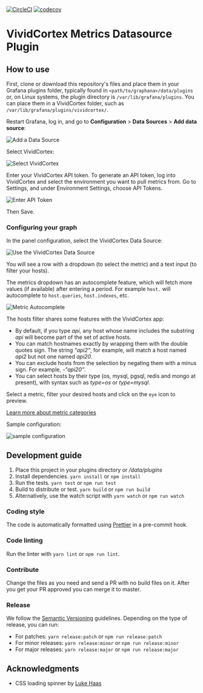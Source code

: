 [![CircleCI](https://circleci.com/gh/VividCortex/grafana-datasource/tree/master.svg?style=svg&circle-token=2d19ab43f02c9fffd9ac06fd3fe241b0bad2f214)](https://circleci.com/gh/VividCortex/grafana-datasource/tree/master)
[![codecov](https://codecov.io/gh/VividCortex/grafana-datasource/branch/develop/graph/badge.svg?token=GbWKRAvo3O)](https://codecov.io/gh/VividCortex/grafana-datasource)

# VividCortex Metrics Datasource Plugin

## How to use

First, clone or download this repository's files and place them in your Grafana plugins folder, typically found in `<path/to/graphana>/data/plugins` or, on Linux systems, the plugin directory is `/var/lib/grafana/plugins`. You can place them in a VividCortex folder, such as `/var/lib/grafana/plugins/vividcortex/`.

Restart Grafana, log in, and go to **Configuration** > **Data Sources** > **Add data source**:

![Add a Data Source](https://docs.vividcortex.com/img/docs/grafana-add-datasource.png)

Select VividCortex:

![Select VividCortex](https://docs.vividcortex.com/img/docs/grafana-datasource-selection.png)

Enter your VividCortex API token. To generate an API token, log into VividCortex and select the environment you want to pull metrics from. Go to Settings, and under Environment Settings, choose API Tokens.

![Enter API Token](https://docs.vividcortex.com/img/docs/grafana-datasource-vividcortex.png)

Then Save.

### Configuring your graph

In the panel configuration, select the VividCortex Data Source:

![Use the VividCortex Data Source](https://docs.vividcortex.com/img/docs/grafana-select-vividcortex.png)

You will see a row with a dropdown (to select the metric) and a text input (to filter your hosts).

The metrics dropdown has an autocomplete feature, which will fetch more values (if available) after entering a period. For example `host.` will autocomplete to `host.queries`, `host.indexes`, etc.

![Metric Autocomplete](https://docs.vividcortex.com/img/docs/grafana-metric-names.png)

The hosts filter shares some features with the VividCortex app:

* By default, if you type _api_, any host whose name includes the substring _api_ will become part of the set of active hosts.
* You can match hostnames exactly by wrapping them with the double quotes sign. The string _"api2"_, for example, will match a host named _api2_ but not one named _api20_.
* You can exclude hosts from the selection by negating them with a minus sign. For example, _-"api20"_.
* You can select hosts by their type (os, mysql, pgsql, redis and mongo at present), with syntax such as _type=os_ or _type=mysql_.

Select a metric, filter your desired hosts and click on the `eye` icon to preview.

[Learn more about metric categories](https://docs.vividcortex.com/general-reference/metric-categories/)

Sample configuration:

![sample configuration](https://user-images.githubusercontent.com/1069378/39949018-ec4c424c-554e-11e8-8927-181d94c4a100.png)

## Development guide

1.  Place this project in your plugins directory or _<grafana folder>/data/plugins_
2.  Install dependencies. `yarn install` or `npm install`
3.  Run the tests. `yarn test` or `npm run test`
4.  Build to distribute or test. `yarn build` or `npm run build`
5.  Alternatively, use the watch script with `yarn watch` or `npm run watch`

### Coding style

The code is automatically formatted using [Prettier](https://prettier.io/) in a pre-commit hook.

### Code linting

Run the linter with `yarn lint` or `npm run lint`.

### Contribute

Change the files as you need and send a PR with no build files on it. After you get your PR approved
you can merge it to master.

### Release

We follow the [Semantic Versioning](https://semver.org/) guidelines. Depending on the type of release,
you can run:

* For patches: `yarn release:patch` or `npm run release:patch`
* For minor releases: `yarn release:minor` or `npm run release:minor`
* For major releases: `yarn release:major` or `npm run release:major`

## Acknowledgments

* CSS loading spinner by [Luke Haas](https://projects.lukehaas.me/css-loaders/)
